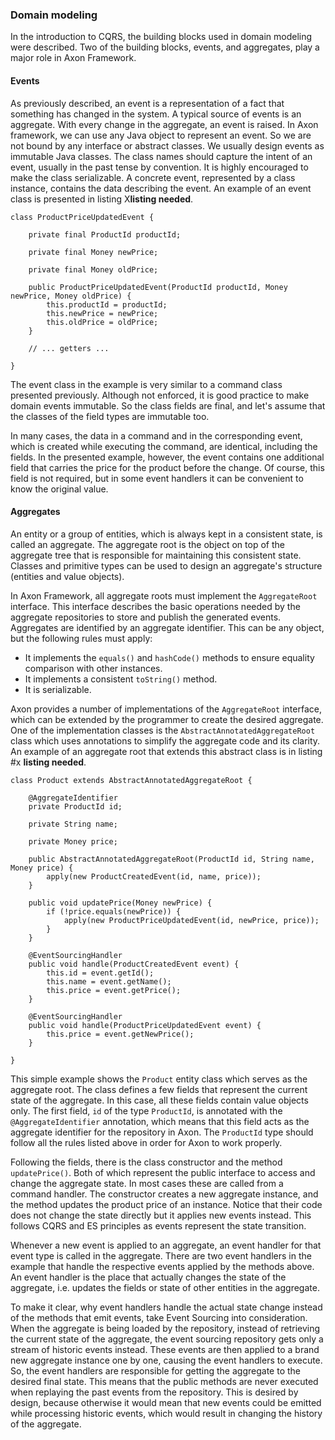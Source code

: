 ### Domain modeling

In the introduction to CQRS, the building blocks used in domain modeling were described. Two of the building blocks, events, and aggregates, play a major role in Axon Framework.

#### Events

As previously described, an event is a representation of a fact that something has changed in the system. A typical source of events is an aggregate. With every change in the aggregate, an event is raised. In Axon framework, we can use any Java object to represent an event. So we are not bound by any interface or abstract classes. We usually design events as immutable Java classes. The class names should capture the intent of an event, usually in the past tense by convention. It is highly encouraged to make the class serializable. A concrete event, represented by a class instance, contains the data describing the event. An example of an event class is presented in listing X**listing needed**.

	class ProductPriceUpdatedEvent {
		
		private final ProductId productId;

		private final Money newPrice;

		private final Money oldPrice;

		public ProductPriceUpdatedEvent(ProductId productId, Money newPrice, Money oldPrice) {
			this.productId = productId;
			this.newPrice = newPrice;
			this.oldPrice = oldPrice;
		}

		// ... getters ...

	}

The event class in the example is very similar to a command class presented previously. Although not enforced, it is good practice to make domain events immutable. So the class fields are final, and let's assume that the classes of the field types are immutable too.

In many cases, the data in a command and in the corresponding event, which is created while executing the command, are identical, including the fields. In the presented example, however, the event contains one additional field that carries the price for the product before the change. Of course, this field is not required, but in some event handlers it can be convenient to know the original value.

#### Aggregates

An entity or a group of entities, which is always kept in a consistent state, is called an aggregate. The aggregate root is the object on top of the aggregate tree that is responsible for maintaining this consistent state. Classes and primitive types can be used to design an aggregate's structure (entities and value objects). 

In Axon Framework, all aggregate roots must implement the `AggregateRoot` interface. This interface describes the basic operations needed by the aggregate repositories to store and publish the generated events. Aggregates are identified by an aggregate identifier. This can be any object, but the following rules must apply:

- It implements the `equals()` and `hashCode()` methods to ensure equality comparison with other instances.
- It implements a consistent `toString()` method.
- It is serializable.

Axon provides a number of implementations of the `AggregateRoot` interface, which can be extended by the programmer to create the desired aggregate. One of the implementation classes is the `AbstractAnnotatedAggregateRoot` class which uses annotations to simplify the aggregate code and its clarity. An example of an aggregate root that extends this abstract class is in listing #x **listing needed**.

	class Product extends AbstractAnnotatedAggregateRoot {

		@AggregateIdentifier
		private ProductId id;

		private String name;

		private Money price;

		public AbstractAnnotatedAggregateRoot(ProductId id, String name, Money price) {
			apply(new ProductCreatedEvent(id, name, price));
		}

		public void updatePrice(Money newPrice) {
			if (!price.equals(newPrice)) {
				apply(new ProductPriceUpdatedEvent(id, newPrice, price));
			}
		}

		@EventSourcingHandler
		public void handle(ProductCreatedEvent event) {
			this.id = event.getId();
			this.name = event.getName();
			this.price = event.getPrice();
		}

		@EventSourcingHandler
		public void handle(ProductPriceUpdatedEvent event) {
			this.price = event.getNewPrice();
		}

	}

This simple example shows the `Product` entity class which serves as the aggregate root. The class defines a few fields that represent the current state of the aggregate. In this case, all these fields contain value objects only. The first field, `id` of the type `ProductId`, is annotated with the `@AggregateIdentifier` annotation, which means that this field acts as the aggregate identifier for the repository in Axon. The `ProductId` type should follow all the rules listed above in order for Axon to work properly.

Following the fields, there is the class constructor and the method `updatePrice()`. Both of which represent the public interface to access and change the aggregate state. In most cases these are called from a command handler. The constructor creates a new aggregate instance, and the method updates the product price of an instance. Notice that their code does not change the state directly but it applies new events instead. This follows CQRS and ES principles as events represent the state transition.

Whenever a new event is applied to an aggregate, an event handler for that event type is called in the aggregate. There are two event handlers in the example that handle the respective events applied by the methods above. An event handler is the place that actually changes the state of the aggregate, i.e. updates the fields or state of other entities in the aggregate.

To make it clear, why event handlers handle the actual state change instead of the methods that emit events, take Event Sourcing into consideration. When the aggregate is being loaded by the repository, instead of retrieving the current state of the aggregate, the event sourcing repository gets only a stream of historic events instead. These events are then applied to a brand new aggregate instance one by one, causing the event handlers to execute. So, the event handlers are responsible for getting the aggregate to the desired final state. This means that the public methods are never executed when replaying the past events from the repository. This is desired by design, because otherwise it would mean that new events could be emitted while processing historic events, which would result in changing the history of the aggregate.










